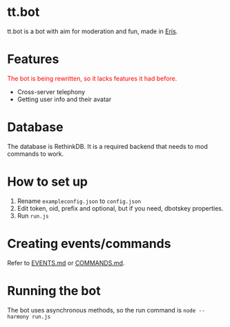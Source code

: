 # tt.bot
tt.bot is a bot with aim for moderation and fun, made in [Eris](https://github.com/abalabahaha/eris).

# Features
<span style="color:red">The bot is being rewritten, so it lacks features it had before.</span>
- Cross-server telephony
- Getting user info and their avatar

# Database
The database is RethinkDB. It is a required backend that needs to mod commands to work.

# How to set up
1. Rename `exampleconfig.json` to `config.json`
2. Edit token, oid, prefix and optional, but if you need, dbotskey properties.
3. Run `run.js`

# Creating events/commands
Refer to [EVENTS.md](./EVENTS.md) or [COMMANDS.md](./COMMANDS.md).

# Running the bot
The bot uses asynchronous methods, so the run command is
`node --harmony run.js`